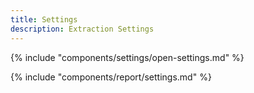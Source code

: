 ```yaml
---
title: Settings
description: Extraction Settings
---
```


{% include "components/settings/open-settings.md"  %}

{% include "components/report/settings.md"  %}
